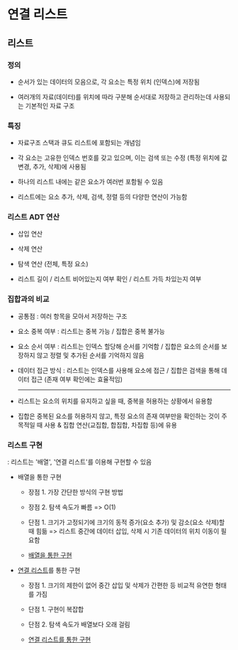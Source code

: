# 연결 리스트

## 리스트

### 정의

- 순서가 있는 데이터의 모음으로, 각 요소는 특정 위치 (인덱스)에 저장됨

- 여러개의 자료(데이터)를 위치에 따라 구분해 순서대로 저장하고 관리하는데 사용되는 기본적인 자료 구조

### 특징

- 자료구조 스택과 큐도 리스트에 포함되는 개념임

- 각 요소는 고유한 인덱스 번호를 갖고 있으며, 이는 검색 또는 수정 (특정 위치에 값 변경, 추가, 삭제)에 사용됨

- 하나의 리스트 내에는 같은 요소가 여러번 포함될 수 있음

- 리스트에는 요소 추가, 삭제, 검색, 정렬 등의 다양한 연산이 가능함

### 리스트 ADT 연산

- 삽입 연산

- 삭제 연산

- 탐색 연산 (전체, 특정 요소)

- 리스트 길이 / 리스트 비어있는지 여부 확인 / 리스트 가득 차있는지 여부

### 집합과의 비교

- 공통점 : 여러 항목을 모아서 저장하는 구조

- 요소 중복 여부 : 리스트는 중복 가능 / 집합은 중복 불가능

- 요소 순서 여부 : 리스트는 인덱스 할당해 순서를 기억함 / 집합은 요소의 순서를 보장하지 않고 정렬 및 추가된 순서를 기억하지 않음

- 데이터 접근 방식 : 리스트는 인덱스를 사용해 요소에 접근 / 집합은 검색을 통해 데이터 접근 (존재 여부 확인에는 효율적임)

	---

- 리스트는 요소의 위치를 유지하고 싶을 때, 중복을 허용하는 상황에서 유용함

- 집합은 중복된 요소를 허용하지 않고, 특정 요소의 존재 여부만을 확인하는 것이 주 목적일 때 사용 & 집합 연산(교집합, 합집합, 차집합 등)에 유용

### 리스트 구현

: 리스트는 '배열', '연결 리스트'를 이용해 구현할 수 있음

- 배열을 통한 구현

	- 장점 1. 가장 간단한 방식의 구현 방법

	- 장점 2. 탐색 속도가 빠름 => O(1)

	- 단점 1. 크기가 고정되기에 크기의 동적 증가(요소 추가) 및 감소(요소 삭제)할 때 힘듦 => 리스트 중간에 데이터 삽입, 삭제 시 기존 데이터의 위치 이동이 필요함

	- [배열을 통한 구현](./list_by_array.md)

- [연결 리스트](./linked_list.md)를 통한 구현

	- 장점 1. 크기의 제한이 없어 중간 삽입 및 삭제가 간편한 등 비교적 유연한 형태를 가짐

	- 단점 1. 구현이 복잡합

	- 단점 2. 탐색 속도가 배열보다 오래 걸림

	- [연결 리스트를 통한 구현](./list_by_linked_list.md)